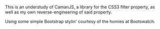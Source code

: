 This is an understudy of CamanJS, a library for the CSS3 filter property, as well as my own reverse-engineering of said property.

Using some simple Bootstrap stylin' courtesy of the homies at Bootswatch.